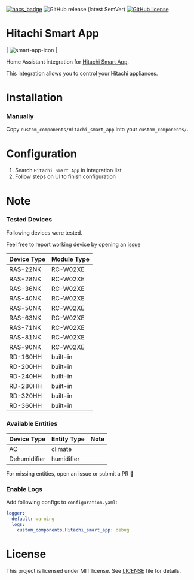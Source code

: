 [![hacs_badge](https://img.shields.io/badge/HACS-Default-orange.svg?style=for-the-badge)](https://github.com/custom-components/hacs)
![GitHub release (latest SemVer)](https://img.shields.io/github/v/release/osk2/panasonic_smart_app?style=for-the-badge)
[![GitHub license](https://img.shields.io/github/license/osk2/panasonic_smart_app?style=for-the-badge)](https://github.com/osk2/panasonic_smart_app/blob/master/LICENSE)

# Hitachi Smart App

| ![smart-app-icon](https://raw.githubusercontent.com/n71154plus/Hitachi_smart_app/master/assets/smart-app-icon.png) |

Home Assistant integration for [Hitachi Smart App](https://play.google.com/store/apps/details?id=com.hitachi.TaiSEIA.smarthome).

This integration allows you to control your Hitachi appliances.

# Installation

### Manually

Copy `custom_components/Hitachi_smart_app` into your `custom_components/`.

# Configuration

1. Search `Hitachi Smart App` in integration list
2. Follow steps on UI to finish configuration

# Note

### Tested Devices

Following devices were tested.

Feel free to report working device by opening an [issue](https://github.com/n71154plus/Hitachi_smart_app/issues)

| Device Type | Module Type  |
| ----------- | ------------ |
| RAS-22NK    | RC-W02XE     |
| RAS-28NK    | RC-W02XE     |
| RAS-36NK    | RC-W02XE     |
| RAS-40NK    | RC-W02XE     |
| RAS-50NK    | RC-W02XE     |
| RAS-63NK    | RC-W02XE     |
| RAS-71NK    | RC-W02XE     |
| RAS-81NK    | RC-W02XE     |
| RAS-90NK    | RC-W02XE     |
| RD-160HH    | built-in     |
| RD-200HH    | built-in     |
| RD-240HH    | built-in     |
| RD-280HH    | built-in     |
| RD-320HH    | built-in     |
| RD-360HH    | built-in     |


### Available Entities

| Device Type  | Entity Type   | Note                         |
| ------------ | ------------- | ---------------------------- |
| AC           | climate       |                              |
| Dehumidifier | humidifier    |                              |

For missing entities, open an issue or submit a PR 💪

### Enable Logs

Add following configs to `configuration.yaml`:

```yaml
logger:
  default: warning
  logs:
    custom_components.Hitachi_smart_app: debug
```

# License

This project is licensed under MIT license. See [LICENSE](LICENSE) file for details.
